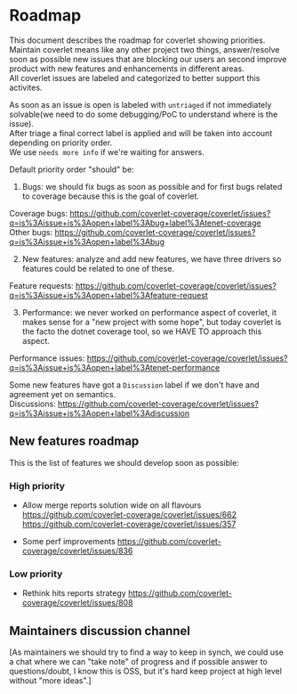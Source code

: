 # Roadmap

This document describes the roadmap for coverlet showing priorities.  
Maintain coverlet means like any other project two things, answer/resolve soon as possible new issues that are blocking our users an second improve product with new features and enhancements in different areas.  
All coverlet issues are labeled and categorized to better support this activites.

As soon as an issue is open is labeled with `untriaged` if not immediately solvable(we need to do some debugging/PoC to understand where is the issue).  
After triage a final correct label is applied and will be taken into account depending on priority order.  
We use `needs more info` if we're waiting for answers.

Default priority order "should" be:

1) Bugs: we should fix bugs as soon as possible and for first bugs related to coverage because this is the goal of coverlet.

Coverage bugs: https://github.com/coverlet-coverage/coverlet/issues?q=is%3Aissue+is%3Aopen+label%3Abug+label%3Atenet-coverage  
Other bugs: https://github.com/coverlet-coverage/coverlet/issues?q=is%3Aissue+is%3Aopen+label%3Abug

2) New features: analyze and add new features, we have three drivers so features could be related to one of these.

Feature requests: https://github.com/coverlet-coverage/coverlet/issues?q=is%3Aissue+is%3Aopen+label%3Afeature-request

3) Performance: we never worked on performance aspect of coverlet, it makes sense for a "new project with some hope", but today coverlet is the facto the dotnet coverage tool, so we HAVE TO approach this aspect.

Performance issues: https://github.com/coverlet-coverage/coverlet/issues?q=is%3Aissue+is%3Aopen+label%3Atenet-performance

Some new features have got a `Discussion` label if we don't have and agreement yet on semantics.  
Discussions: https://github.com/coverlet-coverage/coverlet/issues?q=is%3Aissue+is%3Aopen+label%3Adiscussion

## New features roadmap

This is the list of features we should develop soon as possible:

### High priority

- Allow merge reports solution wide on all flavours  https://github.com/coverlet-coverage/coverlet/issues/662 https://github.com/coverlet-coverage/coverlet/issues/357

- Some perf improvements https://github.com/coverlet-coverage/coverlet/issues/836

### Low priority

- Rethink hits reports strategy https://github.com/coverlet-coverage/coverlet/issues/808 

## Maintainers discussion channel

[As maintainers we should try to find a way to keep in synch, we could use a chat where we can "take note" of progress and if possible answer to questions/doubt, I know this is OSS, but it's hard keep project at high level without "more ideas".]


